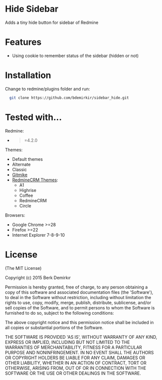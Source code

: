 Hide Sidebar
====================

Adds a tiny hide button for sidebar of Redmine

Features
====================

 * Using cookie to remember status of the sidebar (hidden or not)

Installation
====================
Change to redmine/plugins folder and run:
```bash
  git clone https://github.com/bdemirkir/sidebar_hide.git
```

Tested with...
====================

Redmine:
 * >=4.2.0

Themes:
 * Default themes
 * Alternate
 * Classic 
 * [Gitmike](https://github.com/makotokw/redmine-theme-gitmike)
 * [RedmineCRM Themes](http://redminecrm.com/projects/themes):
   * A1
   * Highrise
   * Coffee
   * RedmineCRM
   * Circle

Browsers:
 * Google Chrome >=28
 * Firefox >=22
 * Internet Explorer 7-8-9-10

License
====================

(The MIT License)

Copyright (c) 2015 Berk Demirkır

Permission is hereby granted, free of charge, to any person obtaining a copy of this software and associated documentation files (the 'Software'), to deal in the Software without restriction, including without limitation the rights to use, copy, modify, merge, publish, distribute, sublicense, and/or sell copies of the Software, and to permit persons to whom the Software is furnished to do so, subject to the following conditions:

The above copyright notice and this permission notice shall be included in all copies or substantial portions of the Software.

THE SOFTWARE IS PROVIDED 'AS IS', WITHOUT WARRANTY OF ANY KIND, EXPRESS OR IMPLIED, INCLUDING BUT NOT LIMITED TO THE WARRANTIES OF MERCHANTABILITY, FITNESS FOR A PARTICULAR PURPOSE AND NONINFRINGEMENT. IN NO EVENT SHALL THE AUTHORS OR COPYRIGHT HOLDERS BE LIABLE FOR ANY CLAIM, DAMAGES OR OTHER LIABILITY, WHETHER IN AN ACTION OF CONTRACT, TORT OR OTHERWISE, ARISING FROM, OUT OF OR IN CONNECTION WITH THE SOFTWARE OR THE USE OR OTHER DEALINGS IN THE SOFTWARE.
